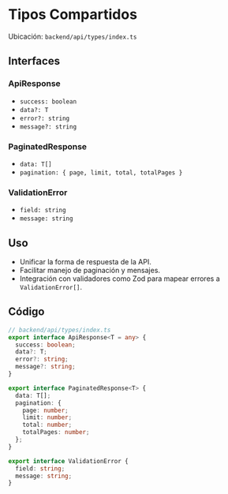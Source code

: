 # Tipos Compartidos

Ubicación: `backend/api/types/index.ts`

## Interfaces

### ApiResponse<T>
- `success: boolean`
- `data?: T`
- `error?: string`
- `message?: string`

### PaginatedResponse<T>
- `data: T[]`
- `pagination: { page, limit, total, totalPages }`

### ValidationError
- `field: string`
- `message: string`

## Uso

- Unificar la forma de respuesta de la API.
- Facilitar manejo de paginación y mensajes.
- Integración con validadores como Zod para mapear errores a `ValidationError[]`.

## Código

```typescript
// backend/api/types/index.ts
export interface ApiResponse<T = any> {
  success: boolean;
  data?: T;
  error?: string;
  message?: string;
}

export interface PaginatedResponse<T> {
  data: T[];
  pagination: {
    page: number;
    limit: number;
    total: number;
    totalPages: number;
  };
}

export interface ValidationError {
  field: string;
  message: string;
}
```